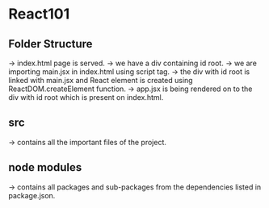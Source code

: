 # React101

## Folder Structure

-> index.html page is served.
-> we have a div containing id root.
-> we are importing main.jsx in index.html using script tag.
-> the div with id root is linked with main.jsx and React element is created using ReactDOM.createElement function.
-> app.jsx is being rendered on to the div with id root which is present on index.html.

## src

-> contains all the important files of the project.

## node modules

-> contains all packages and sub-packages from the dependencies listed in package.json.
